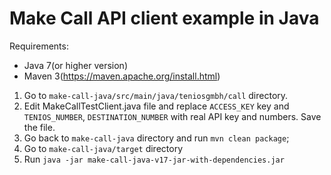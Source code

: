 # Make Call API client example in Java

Requirements:
- Java 7(or higher version)
- Maven 3(https://maven.apache.org/install.html)

1. Go to `make-call-java/src/main/java/teniosgmbh/call` directory.
2. Edit MakeCallTestClient.java file and replace `ACCESS_KEY` key and `TENIOS_NUMBER`, `DESTINATION_NUMBER`
with real API key and numbers. Save the file.
3. Go back to `make-call-java` directory and run `mvn clean package`;
4. Go to `make-call-java/target` directory
5. Run `java -jar make-call-java-v17-jar-with-dependencies.jar`


